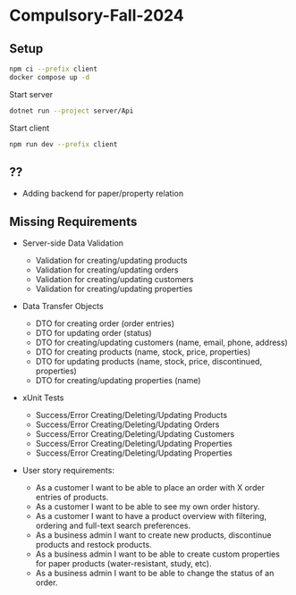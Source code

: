 # Compulsory-Fall-2024
## Setup

```sh
npm ci --prefix client
docker compose up -d
```

Start server

```sh
dotnet run --project server/Api
```

Start client

```sh
npm run dev --prefix client
```

## ??
- Adding backend for paper/property relation

## Missing Requirements
- Server-side Data Validation
    - Validation for creating/updating products
    - Validation for creating/updating orders
    - Validation for creating/updating customers
    - Validation for creating/updating properties
      
- Data Transfer Objects
    - DTO for creating order (order entries)
    - DTO for updating order (status)
    - DTO for creating/updating customers (name, email, phone, address)
    - DTO for creating products (name, stock, price, properties)
    - DTO for updating products (name, stock, price, discontinued, properties)
    - DTO for creating/updating properties (name)
      
- xUnit Tests
    - Success/Error Creating/Deleting/Updating Products
    - Success/Error Creating/Deleting/Updating Orders
    - Success/Error Creating/Deleting/Updating Customers
    - Success/Error Creating/Deleting/Updating Properties
    - Success/Error Creating/Deleting/Updating Properties

- User story requirements:
    - As a customer I want to be able to place an order with X order entries of products.
    - As a customer I want to be able to see my own order history.
    - As a customer I want to have a product overview with filtering, ordering and full-text search preferences.
    - As a business admin I want to create new products, discontinue products and restock products.
    - As a business admin I want to be able to create custom properties for paper products (water-resistant, study, etc).
    - As a business admin I want to be able to change the status of an order.

